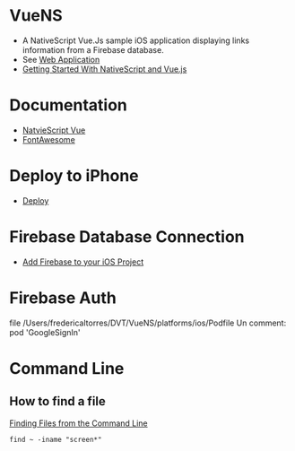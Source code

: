 # VueNS
- A NativeScript Vue.Js sample iOS application displaying links information from a Firebase database.
- See [Web Application](http://todo-firebase.azurewebsites.net/dblinks)
- [Getting Started With NativeScript and Vue.js](https://github.com/fredericaltorres/NativeScript.GettingStarted)

# Documentation
- [NatvieScript Vue](https://nativescript-vue.org/en/docs/introduction/)
- [FontAwesome](https://fontawesome.com/v3.2.1/cheatsheet/)

# Deploy to iPhone
- [Deploy](./PublishToIPhone.md)

# Firebase Database Connection
- [Add Firebase to your iOS Project](https://firebase.google.com/docs/ios/setup)

# Firebase Auth
file /Users/fredericaltorres/DVT/VueNS/platforms/ios/Podfile
Un comment: pod 'GoogleSignIn'

# Command Line
## How to find a file
[Finding Files from the Command Line](http://osxdaily.com/2012/10/29/finding-files-from-the-command-line/)

```
find ~ -iname "screen*"
```